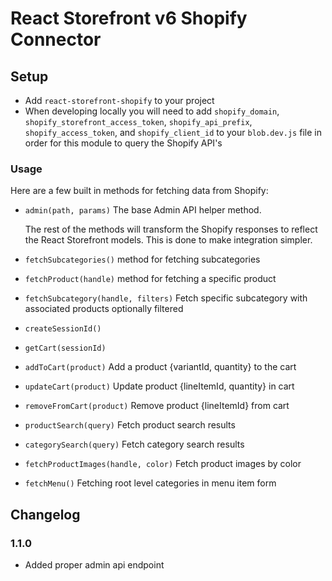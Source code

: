 # React Storefront v6 Shopify Connector

## Setup

- Add `react-storefront-shopify` to your project
- When developing locally you will need to add `shopify_domain`, `shopify_storefront_access_token`, `shopify_api_prefix`, `shopify_access_token`, and `shopify_client_id` to your `blob.dev.js` file in order for this module to query the Shopify API's

### Usage

Here are a few built in methods for fetching data from Shopify:

- `admin(path, params)` The base Admin API helper method.

  The rest of the methods will transform the Shopify responses to reflect the React Storefront models. This is done to make integration simpler.

- `fetchSubcategories()` method for fetching subcategories
- `fetchProduct(handle)` method for fetching a specific product
- `fetchSubcategory(handle, filters)` Fetch specific subcategory with associated products optionally filtered
- `createSessionId()`
- `getCart(sessionId)`
- `addToCart(product)` Add a product {variantId, quantity} to the cart
- `updateCart(product)` Update product {lineItemId, quantity} in cart
- `removeFromCart(product)` Remove product {lineItemId} from cart
- `productSearch(query)` Fetch product search results
- `categorySearch(query)` Fetch category search results
- `fetchProductImages(handle, color)` Fetch product images by color
- `fetchMenu()` Fetching root level categories in menu item form

## Changelog

### 1.1.0

- Added proper admin api endpoint
